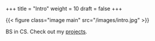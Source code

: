 +++
title = "Intro"
weight = 10
draft = false
+++

{{< figure class="image main" src="/images/intro.jpg" >}}

BS in CS. Check out my [projects](#projects).
